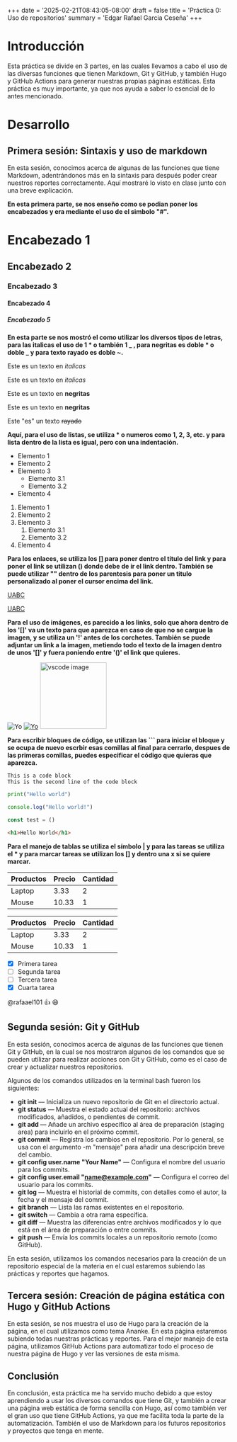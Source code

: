 +++
date = '2025-02-21T08:43:05-08:00'
draft = false
title = 'Práctica 0: Uso de repositorios'
summary = 'Edgar Rafael Garcia Ceseña'
+++

# Introducción
  Esta práctica se divide en 3 partes, en las cuales llevamos a cabo el uso de las diversas funciones que tienen Markdown, Git y GitHub, y también Hugo y GitHub Actions para generar nuestras propias páginas estáticas. Esta práctica es muy importante, ya que nos ayuda a saber lo esencial de lo antes mencionado.

# Desarrollo
  ## Primera sesión: Sintaxis y uso de markdown
  En esta sesión, conocimos acerca de algunas de las funciones que tiene Markdown, adentrándonos más en la sintaxis para después poder crear nuestros reportes correctamente. Aquí mostraré lo visto en clase junto con una breve explicación.
<!-- estos es un comentario -->
**En esta primera parte, se nos enseño como se podian poner los encabezados y era mediante el uso de el simbolo "#".**
# Encabezado 1
## Encabezado 2
### Encabezado 3
#### Encabezado 4
##### Encabezado 5

**En esta parte se nos mostró el como utilizar los diversos tipos de letras, para las italicas el uso de 1 * o también 1 _ , para negritas es doble * o doble _ y para texto rayado es doble ~.**
<!-- Italicas -->
Este es un texto en *italicas*

Este es un texto en _italicas_

<!-- Negritas -->
Este es un texto en **negritas**

Este es un texto en **negritas**

<!-- Rayado -->
Este "es" un texto ~~rayado~~

**Aquí, para el uso de listas, se utiliza * o numeros como 1, 2, 3, etc. y para lista dentro de la lista es igual, pero con una indentación.**
<!-- UL -->

* Elemento 1
* Elemento 2
* Elemento 3
  * Elemento 3.1
  * Elemento 3.2
* Elemento 4

<!-- OL -->
1. Elemento 1
2. Elemento 2
3. Elemento 3
   1. Elemento 3.1
   2. Elemento 3.2
4. Elemento 4

**Para los enlaces, se utiliza los [] para poner dentro el titulo del link y para poner el link se utilizan () donde debe de ir el link dentro. También se puede utilizar "" dentro de los parentesis para poner un titulo personalizado al poner el cursor encima del link.**
<!-- Enlaces -->
[UABC](www.uabc.mx)

[UABC](www.uabc.mx "Titulo personalizado")

**Para el uso de imágenes, es parecido a los links, solo que ahora dentro de los '[]' va un texto para que aparezca en caso de que no se cargue la imagen, y se utiliza un '!' antes de los corchetes. También se puede adjuntar un link a la imagen, metiendo todo el texto de la imagen dentro de unos '[]' y fuera poniendo entre '()' el link que quieres.**
<!-- Imagenes -->
![Yo](images/yowe.png "Peso pumba")
[![Yo](images/yowe.png "Peso pumba")](www.uabc.mx)
<img src="images/yowe.png" alt="vscode image" width="150" height = "auto">

**Para escribir bloques de código, se utilizan las ``` para iniciar el bloque y se ocupa de nuevo escrbir esas comillas al final para cerrarlo, despues de las primeras comillas, puedes especificar el código que quieras que aparezca.**
<!-- Bloques de codigo -->
```
This is a code block
This is the second line of the code block
```

```python
print("Hello world")
```

```Javascript
console.log("Hello world!")

const test = ()
```

```html
<h1>Hello World</h1>
```
**Para el manejo de tablas se utiliza el símbolo | y para las tareas se utiliza el * y para marcar tareas se utilizan los [] y dentro una x si se quiere marcar.**
<!-- Tablas -->
| Productos | Precio | Cantidad |
| --- | --- | --- |
| Laptop | 3.33 | 2 |
| Mouse | 10.33 | 1 |

| Productos | Precio | Cantidad |
| --------- | ------ | -------- |
| Laptop    | 3.33   | 2        |
| Mouse     | 10.33  | 1        |

<!-- Tareas -->
* [x] Primera tarea
* [ ] Segunda tarea
* [ ] Tercera tarea
* [x] Cuarta tarea

<!-- Menciones -->
@rafaael101 :+1: :smile:

  ## Segunda sesión: Git y GitHub
  En esta sesión, conocimos acerca de algunas de las funciones que tienen Git y GitHub, en la cual se nos mostraron algunos de los comandos que se pueden utilizar para realizar acciones con Git y GitHub, como es el caso de crear y actualizar nuestros repositorios.

  Algunos de los comandos utilizados en la terminal bash fueron los siguientes:
  * **git init** — Inicializa un nuevo repositorio de Git en el directorio actual.
  * **git status** — Muestra el estado actual del repositorio: archivos modificados, añadidos, o pendientes de commit.
  * **git add <file>** — Añade un archivo específico al área de preparación (staging area) para incluirlo en el próximo commit.
  * **git commit** — Registra los cambios en el repositorio. Por lo general, se usa con el argumento -m "mensaje" para añadir una descripción breve del cambio.
  * **git config user.name "Your Name"** — Configura el nombre del usuario para los commits.
  * **git config user.email "name@example.com"** — Configura el correo del usuario para los commits.
  * **git log** — Muestra el historial de commits, con detalles como el autor, la fecha y el mensaje del commit.
  * **git branch** — Lista las ramas existentes en el repositorio.
  * **git switch** — Cambia a otra rama específica.
  * **git diff** — Muestra las diferencias entre archivos modificados y lo que está en el área de preparación o entre commits.
  * **git push** — Envía los commits locales a un repositorio remoto (como GitHub).
  
  En esta sesión, utilizamos los comandos necesarios para la creación de un repositorio especial de la materia en el cual estaremos subiendo las prácticas y reportes que hagamos.

  ## Tercera sesión: Creación de página estática con Hugo y GitHub Actions
  En esta sesión, se nos muestra el uso de Hugo para la creación de la página, en el cual utilizamos como tema Ananke. En esta página estaremos subiendo todas nuestras prácticas y reportes. Para el mejor manejo de esta página, utilizamos GitHub Actions para automatizar todo el proceso de nuestra página de Hugo y ver las versiones de esta misma.

  ## Conclusión
  En conclusión, esta práctica me ha servido mucho debido a que estoy aprendiendo a usar los diversos comandos que tiene Git, y también a crear una página web estática de forma sencilla con Hugo, así como también ver el gran uso que tiene GitHub Actions, ya que me facilita toda la parte de la automatización. También el uso de Markdown para los futuros repositorios y proyectos que tenga en mente.